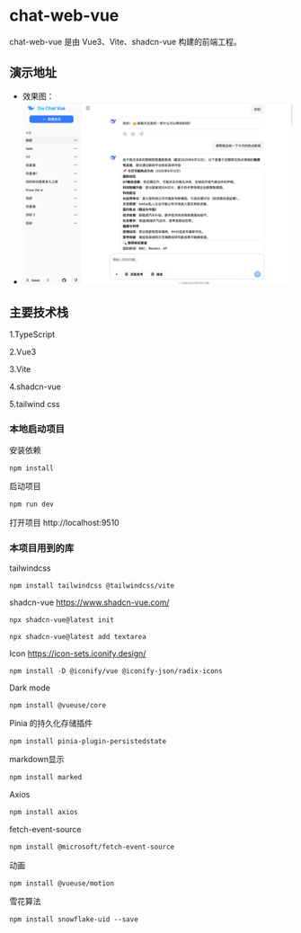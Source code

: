 # chat-web-vue


chat-web-vue 是由 Vue3、Vite、shadcn-vue 构建的前端工程。

## 演示地址

- 效果图：
- 
  ![chat-vue.png](public/chat-vue.png)

## 主要技术栈

1.TypeScript

2.Vue3

3.Vite

4.shadcn-vue

5.tailwind css


### 本地启动项目

安装依赖
```shell
npm install
```

启动项目

```bash
npm run dev
```

打开项目 http://localhost:9510



### 本项目用到的库

tailwindcss
```shell
npm install tailwindcss @tailwindcss/vite
```

shadcn-vue
https://www.shadcn-vue.com/
```shell
npx shadcn-vue@latest init
```

```shell
npx shadcn-vue@latest add textarea
```


Icon
https://icon-sets.iconify.design/
```shell
npm install -D @iconify/vue @iconify-json/radix-icons
```

Dark mode
```shell
npm install @vueuse/core
```


Pinia 的持久化存储插件
```shell
npm install pinia-plugin-persistedstate
```

markdown显示
```sh
npm install marked
```

Axios
```sh
npm install axios
```

fetch-event-source
```sh
npm install @microsoft/fetch-event-source
```

动画
```shell
npm install @vueuse/motion
```

雪花算法
```shell
npm install snowflake-uid --save
```